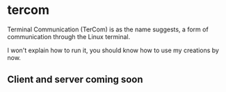 # tercom
Terminal Communication (TerCom) is as the name suggests, a form of communication through the Linux terminal.

I won't explain how to run it, you should know how to use my creations by now.


## Client and server coming soon
